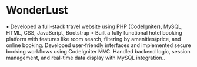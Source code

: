 # WonderLust 
•	Developed a full-stack travel website using  PHP (CodeIgniter), MySQL, HTML, CSS, JavaScript, Bootstrap
•	Built a fully functional hotel booking platform with features like room search, filtering by amenities/price, and online booking. Developed user-friendly interfaces and implemented secure booking workflows using CodeIgniter MVC. Handled backend logic, session management, and real-time data display with MySQL integration..

